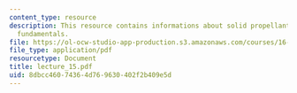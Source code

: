 ```yaml
---
content_type: resource
description: This resource contains informations about solid propellant and rocket
  fundamentals.
file: https://ol-ocw-studio-app-production.s3.amazonaws.com/courses/16-512-rocket-propulsion-fall-2005/8dbcc46074364d769630402f2b409e5d_lecture_15.pdf
file_type: application/pdf
resourcetype: Document
title: lecture_15.pdf
uid: 8dbcc460-7436-4d76-9630-402f2b409e5d
---
```

